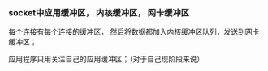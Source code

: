 ### socket中应用缓冲区， 内核缓冲区， 网卡缓冲区

每个连接有每个连接的缓冲区， 然后将数据都加入内核缓冲区队列，发送到网卡缓冲区；



应用程序只用关注自己的应用缓冲区；（对于自己现阶段来说）